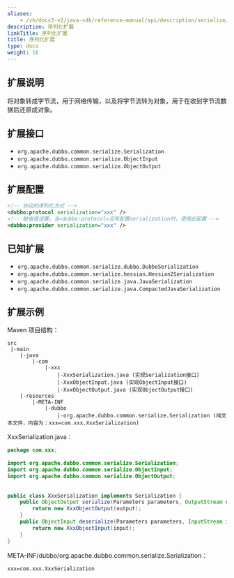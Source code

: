```yaml
---
aliases:
    - /zh/docs3-v2/java-sdk/reference-manual/spi/description/serialize/
description: 序列化扩展
linkTitle: 序列化扩展
title: 序列化扩展
type: docs
weight: 16
---
```



## 扩展说明

将对象转成字节流，用于网络传输，以及将字节流转为对象，用于在收到字节流数据后还原成对象。

## 扩展接口

* `org.apache.dubbo.common.serialize.Serialization`
* `org.apache.dubbo.common.serialize.ObjectInput`
* `org.apache.dubbo.common.serialize.ObjectOutput`

## 扩展配置

```xml
<!-- 协议的序列化方式 -->
<dubbo:protocol serialization="xxx" />
<!-- 缺省值设置，当<dubbo:protocol>没有配置serialization时，使用此配置 -->
<dubbo:provider serialization="xxx" />
```

## 已知扩展

* `org.apache.dubbo.common.serialize.dubbo.DubboSerialization`
* `org.apache.dubbo.common.serialize.hessian.Hessian2Serialization`
* `org.apache.dubbo.common.serialize.java.JavaSerialization`
* `org.apache.dubbo.common.serialize.java.CompactedJavaSerialization`

## 扩展示例

Maven 项目结构：

```
src
 |-main
    |-java
        |-com
            |-xxx
                |-XxxSerialization.java (实现Serialization接口)
                |-XxxObjectInput.java (实现ObjectInput接口)
                |-XxxObjectOutput.java (实现ObjectOutput接口)
    |-resources
        |-META-INF
            |-dubbo
                |-org.apache.dubbo.common.serialize.Serialization (纯文本文件，内容为：xxx=com.xxx.XxxSerialization)
```

XxxSerialization.java：

```java
package com.xxx;
 
import org.apache.dubbo.common.serialize.Serialization;
import org.apache.dubbo.common.serialize.ObjectInput;
import org.apache.dubbo.common.serialize.ObjectOutput;
 
 
public class XxxSerialization implements Serialization {
    public ObjectOutput serialize(Parameters parameters, OutputStream output) throws IOException {
        return new XxxObjectOutput(output);
    }
    public ObjectInput deserialize(Parameters parameters, InputStream input) throws IOException {
        return new XxxObjectInput(input);
    }
}
```

META-INF/dubbo/org.apache.dubbo.common.serialize.Serialization：

```properties
xxx=com.xxx.XxxSerialization
```